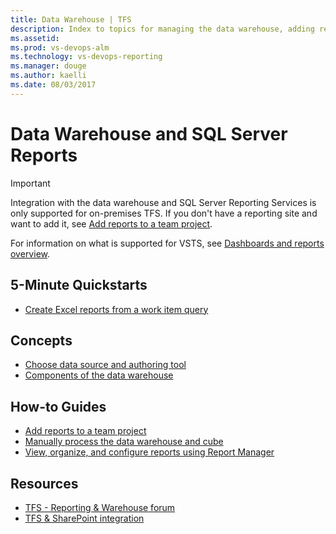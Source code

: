 ```yaml
---
title: Data Warehouse | TFS
description: Index to topics for managing the data warehouse, adding reports, and viewing SQL Server reports 
ms.assetid:  
ms.prod: vs-devops-alm
ms.technology: vs-devops-reporting
ms.manager: douge
ms.author: kaelli
ms.date: 08/03/2017
---
```


# Data Warehouse and SQL Server Reports    

> [!IMPORTANT]  
> Integration with the data warehouse and SQL Server Reporting Services is only supported for on-premises TFS. If you don't have a reporting site and want to add it, see [Add reports to a team project](../admin/add-reports-to-a-team-project.md).  
> 
> For information on what is supported for VSTS, see [Dashboards and reports overview](../overview.md). 


<!---
## Overview  
[Reporting Services Reports](reporting-services-reports.md)
-->

## 5-Minute Quickstarts  
- [Create Excel reports from a work item query](../excel/create-status-and-trend-excel-reports.md)  


## Concepts 

- [Choose data source and authoring tool](../choose-source-data-authoring-tool.md)
- [Components of the data warehouse](components-data-warehouse.md)  

## How-to Guides

- [Add reports to a team project](../admin/add-reports-to-a-team-project.md)
- [Manually process the data warehouse and cube](../admin/manually-process-data-warehouse-and-cube.md)
- [View, organize, and configure reports using Report Manager](../admin/view-organize-configure-reports-using-report-manager.md)

  
## Resources

- [TFS - Reporting & Warehouse forum](https://social.msdn.microsoft.com/Forums/vstudio/home?forum=tfsreporting)
- [TFS & SharePoint integration](../../ecosystem/sharepoint/index.md)
